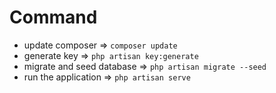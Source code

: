 # Command
* update composer => `composer update`
* generate key => `php artisan key:generate`
* migrate and seed database => `php artisan migrate --seed`
* run the application => `php artisan serve`
